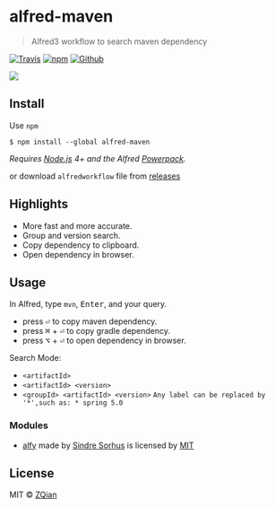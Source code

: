 # alfred-maven
> Alfred3 workflow to search maven dependency

[![Travis](https://img.shields.io/travis/zqiannnn/alfred-maven/master.svg?style=flat-square&label=build%20status)](https://travis-ci.org/zqiannnn/maven)
[![npm](https://img.shields.io/npm/dt/alfred-maven.svg?style=flat-square&label=npm%20downloads)](https://www.npmjs.com/package/alfred-maven)
[![Github](https://img.shields.io/github/downloads/zqiannnn/alfred-maven/total.svg?style=flat-square&label=github%20downloads)](https://github.com/zqiannnn/alfred-maven/releases/latest)

<img src="https://raw.githubusercontent.com/zqiannnn/alfred-maven/master/example.gif">

## Install
Use `npm`

```
$ npm install --global alfred-maven
```

*Requires [Node.js](https://nodejs.org) 4+ and the Alfred [Powerpack](https://www.alfredapp.com/powerpack/).*

or download `alfredworkflow` file from [releases](https://github.com/zqiannnn/alfred-maven/releases/latest)

## Highlights

- More fast and more accurate.
- Group and version search.
- Copy dependency to clipboard.
- Open dependency in browser.

## Usage

In Alfred, type `mvn`, <kbd>Enter</kbd>, and your query.

- press <kbd>⏎</kbd> to copy maven dependency.
- press <kbd>⌘</kbd> + <kbd>⏎</kbd> to copy gradle dependency.
- press <kbd>⌥</kbd> + <kbd>⏎</kbd> to open dependency in browser.

Search Mode:
- `<artifactId>`
- `<artifactId> <version>`
- `<groupId> <artifactId> <version>`
`Any label can be replaced by '*',such as: * spring 5.0 `

### Modules

- [alfy](https://github.com/sindresorhus/alfy) made by [Sindre Sorhus](https://sindresorhus.com/) is licensed by [MIT](https://github.com/sindresorhus/alfy/blob/master/license)

## License

MIT © [ZQian](https://github.com/zqiannnn/alfred-maven)
